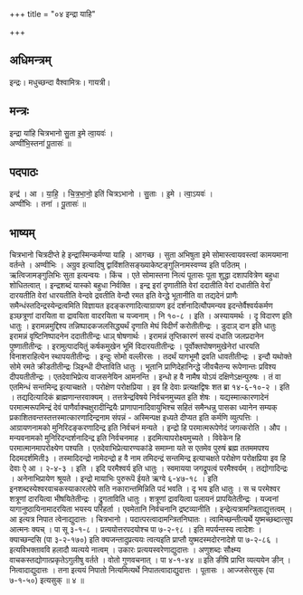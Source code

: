 +++
title = "०४ इन्द्रा याहि"

+++
## अधिमन्त्रम्
इन्द्रः। मधुच्छन्दा वैश्वामित्रः। गायत्री।

## मन्त्रः
इन्द्रा या॑हि चित्रभानो सु॒ता इ॒मे त्वा॒यवः॑ ।  
अण्वी॑भि॒स्तना॑ पू॒तासः॑ ॥

## पदपाठः
इन्द्र॑ । आ । या॒हि॒ । चि॒त्र॒भा॒नो॒ इति॑ चित्रऽभानो । सु॒ताः । इ॒मे । त्वा॒ऽयवः॑ ।  
अण्वी॑भिः । तना॑ । पू॒तासः॑ ॥

## भाष्यम्
चित्रभानो चित्रदीप्ते हे इन्द्रास्मिन्कर्मण्या याहि । आगच्छ । सुता अभिषुता इमे सोमास्त्वायवस्त्वां कामयमाना वर्तन्ते । अण्वीभिः । अग्रुव इत्यादिषु द्वाविंशतिसङ्ख्याकेष्टङ्गुलिनामस्वण्य्व इति पठितम् । ऋत्विजामङ्गुलिभिः सुता इत्यन्वयः । किंच । एते सोमास्तना नित्यं पूतासः पूता शुद्धा दशापवित्रेण बहुधा शोधितत्वात् । इन्द्रशब्दं यास्को बहुधा निर्वक्ति । इन्द्र इरां दृणातीति वेरां ददातीति वेरां दधातीति वेरां दारयतीति वेरां धारयतीति वेन्दवे द्रवतीति वेन्दौ रमत इति वेन्द्धे भूतानीति वा तद्यदेनं प्राणैः समैन्धंस्तदिन्द्रस्येन्द्रत्वमिति विज्ञायत इदङ्करणादित्याग्रायण इदं दर्शनादित्यौपमन्यव इदन्तेर्वैश्वर्यकर्मण इञ्छत्रूणां दारयिता वा द्रावयिता वादरयिता च यज्वनाम् । नि १०-८ । इति । अस्यायमर्थः । दृ विदारण इति धातुः । इरामन्नमुद्दिश्य तन्निष्पादकजलसिद्ध्यर्थं दृणाति मेघं विदीर्णं करोतीतीन्द्रः । डुदाञ् दान इति धातुः इरामन्नं वृष्टिनिष्पादनेन ददातीतीन्द्रः धाञ् षोषणार्थः । इरामन्नं तृप्तिकारणं सस्यं दधाति जलप्रदानेन पुष्णातीतीन्द्रः । इरामुत्पादयितुं कर्षकमुखेन भूमिं विदारयतीतीन्द्रः । पूर्वोक्तपोषणमुखेनेरां धारयति विनाशराहित्येन स्थापयतीतीन्द्रः । इन्दुः सोमो वल्लीरसः । तदर्थं यागभूमौ द्रवति धावतीतीन्द्रः । इन्दौ यथोक्ते सोमे रमते क्रीडतीतीन्द्रः ञिइन्धी दीप्ताविति धातुः । भूतानि प्राणिदेहानिन्द्धे जीवचैतन्य रूपेणान्तः प्रविश्य दीपयतीतीन्द्रः । एतदेवाभिप्रेत्य वाजसनेयिन आमनन्ति । इन्धो ह वै नामैष योऽयं दक्षिणेऽक्षन्पुरुषः । तं वा एतमिन्धं सन्तमिन्द्र इत्याचक्षते । परोक्षेण परोक्षप्रिया । इव हि देवाः प्रत्यक्षद्विषः शत ब्रा १४-६-१०-२ । इति । तद्यदित्यादिकं ब्राह्मणान्तरवाक्यम् । तत्तत्रेन्द्रविषये निर्वचनमुच्यत इति शेषः । यद्यस्मात्कारणादेनं परमात्मरूपमिन्द्रं देवं पाणैर्वाक्चक्षुरादीन्द्रियैः प्राणापानादिवायुभिश्च सहितं समैन्धन्नु पासका ध्यानेन सम्यक् प्रकाशितवन्तस्तत्तस्मात्कारणादिन्द्रनाम संपन्नं - अस्मिन्पक्ष इध्यते दीप्यत इति कर्मणि व्युत्पत्तिः । आग्रायणनामको मुनिरिदङ्करणादिन्द्र इति निर्वचनं मन्यते । इन्द्रो हि परमात्मरूपेणेदं जगत्करोति । औप । मन्यवनामको मुनिरिदन्दर्शनादिन्द्र इति निर्वचनमाह । इदमित्यापरोक्ष्यमुच्यते । विवेकेन हि परमात्मानमापरोक्ष्येण पश्यति । एतदेवाभिप्रेत्यारण्यकांडे समाम्ना यते स एतमेव पुरुषं ब्रह्म ततममपश्य दिदमदर्शमिती३ । तस्मादिदन्द्रो नामेदन्द्रो ह वै नाम तमिदन्द्रं सन्तमिन्द्र इत्याचक्षते परोक्षेण परोक्षप्रिया इव हि देवाः ऐ आ । २-४-३ । इति । इदि परमैश्वर्य इति धातुः । स्वमायया जगद्रूपत्वं परमैश्वर्यम् । तद्योगादिन्द्रः । अनेनाभिप्रायेण श्रूयते । इन्द्रो मायाभिः पुरुरूपॆ ईयते ऋग्वे ६-४७-१८ । इति इनशब्दस्येश्वरवाचकस्याकारलोपे सति नकारान्तमिन्निति पदं भवति । दृ भय इति धातुः । स च परमेश्वर शत्रूणां दारयित्वा भीषयितेतीन्द्रः । द्रुगताविति धातुः । शत्रूणां द्रावयित्वा पलायनं प्रापयितेतीन्द्रः । यज्वनां यागानुष्ठायिनामादरयिता भयस्य परिहर्ता । एवमेतानि निर्वचनानि द्रष्टव्यानीति । इन्द्रेत्यत्रामन्त्रिताद्युत्तत्वम् । आ इत्यत्र निपात त्वेनाद्युदात्तः । चित्रभानो । पदात्परत्वादामन्त्रितनिघातः । त्वामिच्छन्तीत्यर्थे युष्मच्छब्दात्सुप आत्मनः क्यच् । पा सू ३-१-८ । प्रत्ययोत्तरपदयोश्च पा ७-२-९८ । इति मपर्यन्तस्य त्वादेशः । क्याच्छन्दसि (पा ३-२-१७०) इति क्यजन्तादुप्रत्ययः त्वत्यइति प्राप्तौ युष्मदस्मदोरनादेशे पा ७-२-८६ । इत्यविभक्ताववि हलादौ व्यत्यये नात्वम् । उकारः प्रत्ययस्वरेणाद्युदात्तः । अणुशब्दः सौक्ष्म्य वाचकस्तद्योगात्प्रकृतेऽगुलीषु वर्तते । वोतो गुणवचनात् । पा ४-१-४४ ॥ इति ङीषि प्राप्ति व्यत्ययेन ङीन् । नित्वादाद्युदात्तः । तना इत्ययं निपातो नित्यमित्यर्थे निपातत्वादाद्युदात्तः । पूतासः । आज्जसेरसुक् (पा ७-१-५०) इत्यसुक् ॥ ४ ॥
